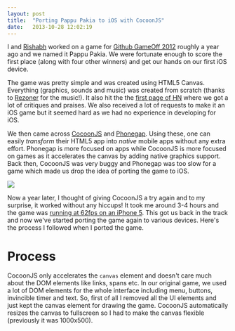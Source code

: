 ```yaml
---
layout: post
title:  "Porting Pappu Pakia to iOS with CocoonJS"
date:   2013-10-28 12:02:19
---
```


I and [Rishabh][rishabhp] worked on a game for [Github GameOff 2012][gameoff] roughly a year ago and we named it Pappu Pakia.
We were fortunate enough to score the first place (along with four other winners) and get our hands on our first iOS device.

The game was pretty simple and was created using HTML5 Canvas. Everything (graphics, sounds and music) was created from scratch 
(thanks to [Rezoner][rezoner] for the music!). It also hit the the [first page of HN][hnpost] where we got a lot of critiques and
praises. We also received a lot of requests to make it an iOS game but it seemed hard as we had no experience in developing for iOS.

We then came across [CocoonJS][cocoonjs] and [Phonegap][phonegap]. Using these, one can easily _transform_ their HTML5 app into 
_native_ mobile apps without any extra effort. Phonegap is more focused on apps while CocoonJS is more focused on games as it
accelerates the canvas by adding native graphics support. Back then, CocoonJS was very buggy and Phonegap was too slow for a game which made
us drop the idea of porting the game to iOS.

![](https://pbs.twimg.com/media/BXmI2-dCMAAf97Z.png)

Now a year later, I thought of giving CocoonJS a try again and to my surprise, it worked without any hiccups! It took me around 3-4 hours
and the game was [running at 62fps on an iPhone 5][mytweet]. This got us back in the track and now we've started porting the game again to 
various devices. Here's the process I followed when I ported the game.

Process
=======

CocoonJS only accelerates the `canvas` element and doesn't care much about the DOM elements like links, spans etc. In our original
game, we used a lot of DOM elements for the whole interface including menu, buttons, invincible timer and text. So, first of all I 
removed all the UI elements and just kept the canvas element for drawing the game. CocoonJS automatically resizes the canvas to 
fullscreen so I had to make the canvas flexible (previously it was 1000x500). 



[rishabhp]:             http://twitter.com/_rishabhp
[rezoner]:              http://twitter.com/rezoner
[gameoff]:              https://github.com/github/game-off-2012
[hnpost]:               https://news.ycombinator.com/item?id=4853042
[cocoonjs]:             http://ludei.com/tech/cocoonjs
[phonegap]:             http://phonegap.com
[mytweet]:              https://twitter.com/kushsolitary/status/394496920426524672/